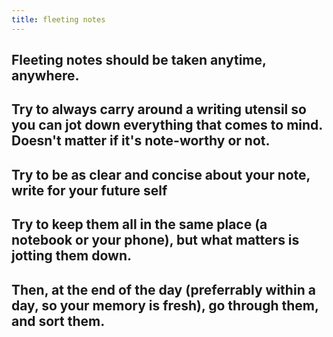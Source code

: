 ```yaml
---
title: fleeting notes
---
```


## Fleeting notes should be taken anytime, anywhere.
## Try to always carry around a writing utensil so you can jot down everything that comes to mind. Doesn't matter if it's note-worthy or not.
## Try to be as clear and concise about your note, write for your future self
## Try to keep them all in the same place (a notebook or your phone), but what matters is jotting them down.
## Then, at the end of the day (preferrably within a day, so your memory is fresh), go through them, and sort them.
